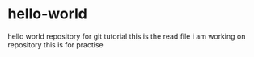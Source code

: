 # hello-world
hello world repository for git tutorial
this is the read file i am working on repository
this is for practise
